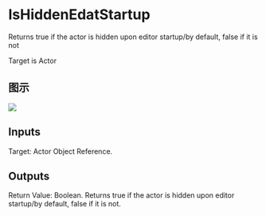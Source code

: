 # IsHiddenEdatStartup

Returns true if the actor is hidden upon editor startup/by default, false if it is not

Target is Actor

## 图示

![]($-20221218-18463817.png)

## Inputs

Target: Actor Object Reference.  

## Outputs

Return Value: Boolean. Returns true if the actor is hidden upon editor startup/by default, false if it is not.

